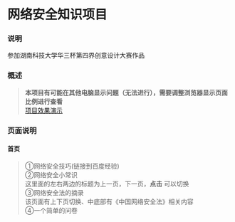 # 网络安全知识项目
### 说明
参加湖南科技大学华三杯第四界创意设计大赛作品

### 概述
>**本项目有可能在其他电脑显示问题（无法进行），需要调整浏览器显示页面比例进行查看**  
>[项目效果演示](https://lyhcc.github.io/networkSecurityCompetition/html/)

### 页面说明
#### 首页
>①网络安全技巧(链接到百度经验)  
>②网络安全小常识  
>这里面的左右两边的标题为上一页，下一页，**点击** 可以切换  
>③网络安全法的摘录   
>该页面有上下页切换、中底部有《中国网络安全法》相关内容  
>④一个简单的问卷    

